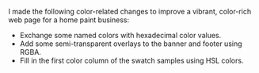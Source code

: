 I made the following color-related changes to improve a vibrant, color-rich web page for a home paint business:

- Exchange some named colors with hexadecimal color values.
- Add some semi-transparent overlays to the banner and footer using RGBA.
- Fill in the first color column of the swatch samples using HSL colors.

